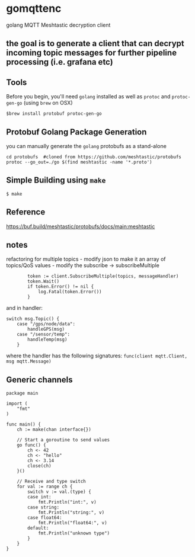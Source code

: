 # gomqttenc
golang MQTT Meshtastic decryption client

## the goal is to generate a client that can decrypt incoming topic messages for further pipeline processing (i.e. grafana etc)

## Tools
Before you begin, you'll need `golang` installed as well as `protoc` and `protoc-gen-go` (using `brew` on OSX)
```
$brew install protobuf protoc-gen-go
```

## Protobuf Golang Package Generation
you can manually generate the `golang` protobufs as a stand-alone
```
cd protobufs  #cloned from https://github.com/meshtastic/protobufs
protoc --go_out=./go $(find meshtastic -name '*.proto')
```

## Simple Building using `make`
```
$ make
```

## Reference
 https://buf.build/meshtastic/protobufs/docs/main:meshtastic


## notes

refactoring for multiple topics
    - modify json to make it an array of topics/QoS values
    - modify the subscribe -> subscribeMultiple 
```
        token := client.SubscribeMultiple(topics, messageHandler)
        token.Wait()
        if token.Error() != nil {
            log.Fatal(token.Error())
        }
```
and in handler:
```
switch msg.Topic() {
    case "/gps/node/data":
        handleGPS(msg)
    case "/sensor/temp":
        handleTemp(msg)
    }
```
where the handler has the following signatures: `func(client mqtt.Client, msg mqtt.Message)`

## Generic channels
```
package main

import (
	"fmt"
)

func main() {
	ch := make(chan interface{})

	// Start a goroutine to send values
	go func() {
		ch <- 42
		ch <- "hello"
		ch <- 3.14
		close(ch)
	}()

	// Receive and type switch
	for val := range ch {
		switch v := val.(type) {
		case int:
			fmt.Println("int:", v)
		case string:
			fmt.Println("string:", v)
		case float64:
			fmt.Println("float64:", v)
		default:
			fmt.Println("unknown type")
		}
	}
}
```
